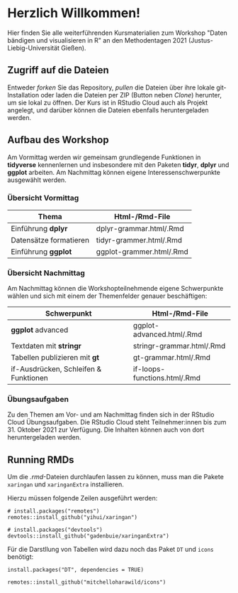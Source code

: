 # Herzlich Willkommen!

Hier finden Sie alle weiterführenden Kursmaterialien zum Workshop "Daten bändigen und visualisieren in R" an den Methodentagen 2021 (Justus-Liebig-Universität Gießen).

## Zugriff auf die Dateien
Entweder *forken* Sie das Repository, *pullen* die Dateien über ihre lokale git-Installation oder laden die Dateien per ZIP (Button neben *Clone*) herunter, um sie lokal zu öffnen. Der Kurs ist in RStudio Cloud auch als Projekt angelegt, und darüber können die Dateien ebenfalls heruntergeladen werden.

## Aufbau des Workshop
Am Vormittag werden wir gemeinsam grundlegende Funktionen in **tidyverse** kennenlernen und insbesondere mit den Paketen **tidyr**, **dplyr** und **ggplot** arbeiten. Am Nachmittag können eigene Interessenschwerpunkte ausgewählt werden.

### Übersicht Vormittag
| Thema  | Html-/Rmd-File |
|---|---|
| Einführung **dplyr**   |dplyr-grammar.html/.Rmd |
| Datensätze formatieren  |tidyr-grammer.html/.Rmd   |
|Einführung **ggplot**  |ggplot-grammer.html/.Rmd   |

### Übersicht Nachmittag
Am Nachmittag können die Workshopteilnehmende eigene Schwerpunkte wählen und sich mit einem der Themenfelder genauer beschäftigen:

| Schwerpunkt  | Html-/Rmd-File |
|---|---|
|**ggplot** advanced  |ggplot-advanced.html/.Rmd   |
|Textdaten mit **stringr**   |stringr-grammar.html/.Rmd   |
|Tabellen publizieren mit **gt** | gt-grammar.html/.Rmd |
|if-Ausdrücken, Schleifen & Funktionen   |if-loops-functions.html/.Rmd |

### Übungsaufgaben
Zu den Themen am Vor- und am Nachmittag finden sich in der RStudio Cloud Übungsaufgaben. Die RStudio Cloud steht Teilnehmer:innen bis zum 31. Oktober 2021 zur Verfügung. Die Inhalten können auch von dort heruntergeladen werden.

## Running RMDs
Um die *.rmd*-Dateien durchlaufen lassen zu können, muss man die Pakete `xaringan` und `xaringanExtra` installieren.

Hierzu müssen folgende Zeilen ausgeführt werden:

```{r}
# install.packages("remotes")
remotes::install_github("yihui/xaringan")

# install.packages("devtools")
devtools::install_github("gadenbuie/xaringanExtra")

```

Für die Darstllung von Tabellen wird dazu noch das Paket `DT` und `icons` benötigt:

```{r}
install.packages("DT", dependencies = TRUE)

remotes::install_github("mitchelloharawild/icons")
```

